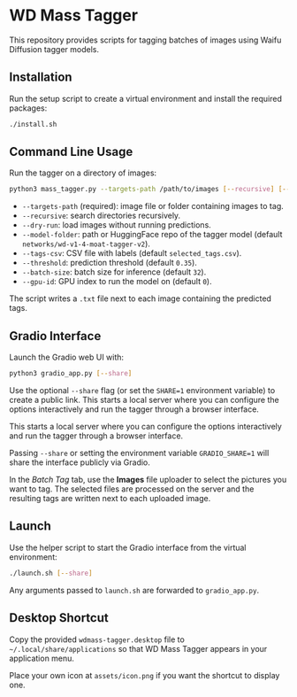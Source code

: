 # WD Mass Tagger

This repository provides scripts for tagging batches of images using Waifu Diffusion tagger models.

## Installation

Run the setup script to create a virtual environment and install the required
packages:

```bash
./install.sh
```

## Command Line Usage

Run the tagger on a directory of images:

```bash
python3 mass_tagger.py --targets-path /path/to/images [--recursive] [--dry-run] [--model-folder MODEL] [--tags-csv FILE] [--threshold FLOAT] [--batch-size INT] [--gpu-id INT]
```

- `--targets-path` (required): image file or folder containing images to tag.
- `--recursive`: search directories recursively.
- `--dry-run`: load images without running predictions.
- `--model-folder`: path or HuggingFace repo of the tagger model (default `networks/wd-v1-4-moat-tagger-v2`).
- `--tags-csv`: CSV file with labels (default `selected_tags.csv`).
- `--threshold`: prediction threshold (default `0.35`).
- `--batch-size`: batch size for inference (default `32`).
- `--gpu-id`: GPU index to run the model on (default `0`).

The script writes a `.txt` file next to each image containing the predicted tags.

## Gradio Interface

Launch the Gradio web UI with:

```bash
python3 gradio_app.py [--share]
```


Use the optional `--share` flag (or set the `SHARE=1` environment variable) to create a public link. This starts a local server where you can configure the options interactively and run the tagger through a browser interface.

This starts a local server where you can configure the options interactively and run the tagger through a browser interface.

Passing `--share` or setting the environment variable `GRADIO_SHARE=1` will share the interface publicly via Gradio.

In the *Batch Tag* tab, use the **Images** file uploader to select the pictures you want to tag. The selected files are processed on the server and the resulting tags are written next to each uploaded image.

## Launch

Use the helper script to start the Gradio interface from the virtual environment:

```bash
./launch.sh [--share]
```

Any arguments passed to `launch.sh` are forwarded to `gradio_app.py`.

## Desktop Shortcut

Copy the provided `wdmass-tagger.desktop` file to `~/.local/share/applications` so that WD Mass Tagger appears in your application menu.

Place your own icon at `assets/icon.png` if you want the shortcut to display one.

